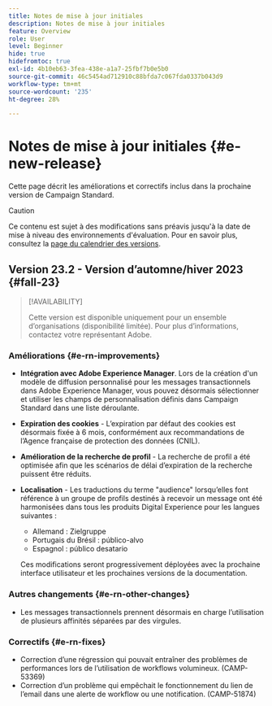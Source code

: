 ```yaml
---
title: Notes de mise à jour initiales
description: Notes de mise à jour initiales
feature: Overview
role: User
level: Beginner
hide: true
hidefromtoc: true
exl-id: 4b10eb63-3fea-438e-a1a7-25fbf7b0e5b0
source-git-commit: 46c5454ad712910c88bfda7c067fda0337b043d9
workflow-type: tm+mt
source-wordcount: '235'
ht-degree: 28%

---
```



# Notes de mise à jour initiales {#e-new-release}

Cette page décrit les améliorations et correctifs inclus dans la prochaine version de Campaign Standard.

>[!CAUTION]
>
> Ce contenu est sujet à des modifications sans préavis jusqu&#39;à la date de mise à niveau des environnements d&#39;évaluation. Pour en savoir plus, consultez la [page du calendrier des versions](../../rn/using/release-planning.md).

## Version 23.2 - Version d’automne/hiver 2023 {#fall-23}

>[!AVAILABILITY]
>
>Cette version est disponible uniquement pour un ensemble d’organisations (disponibilité limitée). Pour plus d’informations, contactez votre représentant Adobe.

### Améliorations {#e-rn-improvements}

* **Intégration avec Adobe Experience Manager**. Lors de la création d&#39;un modèle de diffusion personnalisé pour les messages transactionnels dans Adobe Experience Manager, vous pouvez désormais sélectionner et utiliser les champs de personnalisation définis dans Campaign Standard dans une liste déroulante.

* **Expiration des cookies** - L’expiration par défaut des cookies est désormais fixée à 6 mois, conformément aux recommandations de l’Agence française de protection des données (CNIL).

* **Amélioration de la recherche de profil** - La recherche de profil a été optimisée afin que les scénarios de délai d’expiration de la recherche puissent être réduits.

* **Localisation** - Les traductions du terme &quot;audience&quot; lorsqu’elles font référence à un groupe de profils destinés à recevoir un message ont été harmonisées dans tous les produits Digital Experience pour les langues suivantes :

   * Allemand : Zielgruppe
   * Portugais du Brésil : público-alvo
   * Espagnol : público desatario

  Ces modifications seront progressivement déployées avec la prochaine interface utilisateur et les prochaines versions de la documentation.

### Autres changements  {#e-rn-other-changes}

* Les messages transactionnels prennent désormais en charge l’utilisation de plusieurs affinités séparées par des virgules.

### Correctifs {#e-rn-fixes}

* Correction d’une régression qui pouvait entraîner des problèmes de performances lors de l’utilisation de workflows volumineux. (CAMP-53369)
* Correction d’un problème qui empêchait le fonctionnement du lien de l’email dans une alerte de workflow ou une notification. (CAMP-51874)
